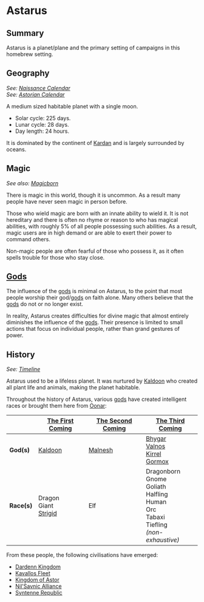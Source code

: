 # Astarus

## Summary

Astarus is a planet/plane and the primary setting of campaigns in this homebrew setting.

## Geography

*See: [Naissance Calendar](../history/calendars/naissance-calendar.md)*  
*See: [Astorian Calendar](../history/calendars/astorian-calendar.md)*

A medium sized habitable planet with a single moon.

- Solar cycle: 225 days.
- Lunar cycle: 28 days.
- Day length: 24 hours.

It is dominated by the continent of [Kardan](../places/continents/kardan.md) and is largely surrounded by oceans.

## Magic

*See also: [Magicborn](../civilisations/kingdom-of-astor/magicborn.md)*

There is magic in this world, though it is uncommon. As a result many people have never seen magic in person before.

Those who wield magic are born with an innate ability to wield it. It is not hereditary and there is often no rhyme or reason to who has magical abilities, with roughly 5% of all people possessing such abilities. As a result, magic users are in high demand or are able to exert their power to command others.

Non-magic people are often fearful of those who possess it, as it often spells trouble for those who stay close.

## [Gods](../gods/gods.md)

The influence of the [gods](../gods/gods.md) is minimal on Astarus, to the point that most people worship their god/[gods](../gods/gods.md) on faith alone. Many others believe that the [gods](../gods/gods.md) do not or no longer exist.

In reality, Astarus creates difficulties for divine magic that almost entirely diminishes the influence of the [gods](../gods/gods.md). Their presence is limited to small actions that focus on individual people, rather than grand gestures of power.

## History

*See: [Timeline](../history/timeline.md)*

Astarus used to be a lifeless planet. It was nurtured by [Kaldoon](../gods/deities/kaldoon.md) who created all plant life and animals, making the planet habitable.

Throughout the history of Astarus, various [gods](../gods/gods.md) have created intelligent races or brought them here from [Oonar](oonar.md):

|| [The First Coming](../history/events/the-first-coming.md) | [The Second Coming](../history/events/the-second-coming.md) | [The Third Coming](../history/events/the-third-coming.md) |
| --- | --- | --- | --- |
| **God(s)** | [Kaldoon](../gods/deities/kaldoon.md) | [Malnesh](../gods/deities/malnesh.md) | [Bhygar](../gods/deities/bhygar.md)<br>[Valnos](../gods/deities/valnos.md)<br>[Kirrel](../gods/deities/kirrel.md)<br>[Gormox](../gods/deities/gormox.md) |
| **Race(s)** | Dragon<br>Giant<br>[Strigid](../lineages/strigid.md) | Elf | Dragonborn<br>Gnome<br>Goliath<br>Halfling<br>Human<br>Orc<br>Tabaxi<br>Tiefling<br>*(non-exhaustive)* |

From these people, the following civilisations have emerged:

- [Dardenn Kingdom](../civilisations/dardenn-kingdom/dardenn-kingdom.md)
- [Kavallos Fleet](../civilisations/kavallos-fleet/kavallos-fleet.md)
- [Kingdom of Astor](../civilisations/kingdom-of-astor/kingdom-of-astor.md)
- [Nil'Savnic Alliance](../civilisations/nilsavnic-alliance/nilsavnic-alliance.md)
- [Syntenne Republic](../civilisations/syntenne-republic/syntenne-republic.md)
